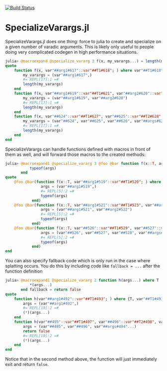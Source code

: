 [![Build Status](https://travis-ci.com/MasonProtter/SpecializeVarargs.jl.svg?branch=master)](https://travis-ci.com/MasonProtter/SpecializeVarargs.jl)

# SpecializeVarargs.jl

SpecializeVarargs.jl does one thing: force to julia to create and specialize on a given number of varadic arguments. This is likely only useful to people doing very complicated codegen in high performance situations.

```julia
julia> @macroexpand @specialize_vararg 3 f(x, my_varargs...) = length(my_varargs)
quote
    function f(x, var"##arg1#617"::var"##T1#618"; ) where var"##T1#618"
        my_varargs = (var"##arg1#617",)
        #= REPL[17]:1 =#
        length(my_varargs)
    end
    function f(x, var"##arg1#619"::var"##T1#621", var"##arg2#620"::var"##T2#622"; ) where {var"##T1#621", var"##T2#622"}
        my_varargs = (var"##arg1#619", var"##arg2#620")
        #= REPL[17]:1 =#
        length(my_varargs)
    end
    function f(x, var"##624"::var"##T1#627", var"##625"::var"##T2#628", var"##626"::var"##T3#629", var"##args#623"...; ) where {var"##T1#627", var"##T2#628", var"##T3#629"}
        my_varargs = (var"##624", var"##625", var"##626", var"##args#623"...)
        #= REPL[17]:1 =#
        length(my_varargs)
    end
end
```
SpecializeVarargs can handle functions defined with macros in front of them as well, and will forward those macros to the created methods:
```julia
julia> @macroexpand1 @specialize_vararg 3 @foo @bar function f(x::T, args...) where T
           typeof(args)
       end
quote
    @foo @bar(function f(x::T, var"##arg1#519"::var"##T1#520"; ) where {T, var"##T1#520"}
                args = (var"##arg1#519",)
                #= REPL[5]:2 =#
                typeof(args)
            end)
    @foo @bar(function f(x::T, var"##arg1#521"::var"##T1#523", var"##arg2#522"::var"##T2#524"; ) where {T, var"##T1#523", var"##T2#524"}
                args = (var"##arg1#521", var"##arg2#522")
                #= REPL[5]:2 =#
                typeof(args)
            end)
    @foo @bar(function f(x::T, var"##526"::var"##T1#529", var"##527"::var"##T2#530", var"##528"::var"##T3#531", var"##args#525"...; ) where {T, var"##T1#529", var"##T2#530", var"##T3#531"}
                args = (var"##526", var"##527", var"##528", var"##args#525"...)
                #= REPL[5]:2 =#
                typeof(args)
            end)
end
```

You can also specify fallback code which is only run in the case where splatting occurs. You do this by including code like `fallback = ...` after the function definition
```julia
julia> @macroexpand1 @specialize_vararg 2 function h(args...) where T
           *(args...)
       end fallback = return false
quote
    function h(var"##arg1#492"::var"##T1#493"; ) where {T, var"##T1#493"}
        args = (var"##arg1#492",)
        #= REPL[19]:2 =#
        (*)(args...)
    end
    function h(var"##495"::var"##T1#497", var"##496"::var"##T2#498", var"##args#494"...; ) where {T, var"##T1#497", var"##T2#498"}
        args = (var"##495", var"##496", var"##args#494"...)
        return false
        #= REPL[19]:2 =#
        (*)(args...)
    end
end
```
Notice that in the second method above, the function will just immediately exit and return `false`. 
